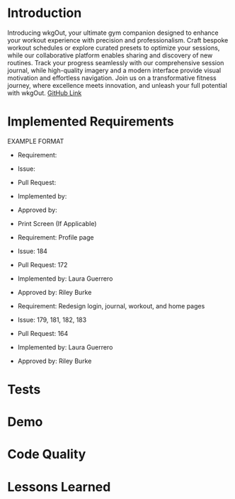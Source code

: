 # Introduction
Introducing wkgOut, your ultimate gym companion designed to enhance your workout experience with precision and professionalism. Craft bespoke workout schedules or explore curated presets to optimize your sessions, while our collaborative platform enables sharing and discovery of new routines. Track your progress seamlessly with our comprehensive session journal, while high-quality imagery and a modern interface provide visual motivation and effortless navigation. Join us on a transformative fitness journey, where excellence meets innovation, and unleash your full potential with wkgOut.
[GitHub Link](https://github.com/rjb489/CS386-wkgOut/blob/main/Deliverables/D6-Implementation2.md)

# Implemented Requirements

EXAMPLE FORMAT
- Requirement:
- Issue:
- Pull Request:
- Implemented by:
- Approved by:
- Print Screen (If Applicable)




- Requirement: Profile page
- Issue: 184
- Pull Request: 172
- Implemented by: Laura Guerrero
- Approved by: Riley Burke




- Requirement: Redesign login, journal, workout, and home pages
- Issue: 179, 181, 182, 183
- Pull Request: 164
- Implemented by: Laura Guerrero
- Approved by: Riley Burke

# Tests

# Demo

# Code Quality

# Lessons Learned

